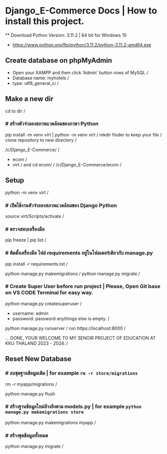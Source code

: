 # Django_E-Commerce Docs | How to install this project.

** Download Python Version: 3.11.2 | 64 bit for Windows 10
- https://www.python.org/ftp/python/3.11.2/python-3.11.2-amd64.exe

## Create database on phpMyAdmin
- Open your XAMPP and then click 'Admin' button rows of MySQL /
- Database name: myhotels /
- type: utf8_general_ci /

## Make a new dir
cd to dir /
### # สร้างตัวจำลองสภาพแวดล้อมของภาษา Python
pip install -m venv virt | python -m venv virt /
mkdir floder to keep your file /
clone repository to new directory /

/c/Django_E-Commerce/ /
- ecom /
- virt /
and cd ecom/ /
/c/Django_E-Commerce/ecom /

## Setup

python -m venv virt /

### # เปิดใช้งานตัวจำลองสภาพแวดล้อมของ Django Python
source virt/Scripts/activate /

### # ตรวจสอบเครื่องมือ
pip freeze | pip list /

### # ติดตั้งเครื่องมือ ไฟล์ requirements อยู่ในโฟลเดอร์เดียวกับ manage.py
pip install -r requirements.txt /

python manage.py makemigrations /
python manage.py migrate /

### # Create Super User before run project | Please, Open Git base on VS CODE Terminal for easy way.
python manage.py createsuperuser /
- username: admin 
- password: password
anythings else is empty. /

python manage.py runserver /
run https://localhost:8000 /

... DONE, YOUR WELCOME TO MY SENOIR PROJECT OF EDUCATION AT KKU THALAND 2023 - 2024. /

## Reset New Database
### # ลบชุดฐานข้อมูลเดิม | for example `rm -r store/migrations`
rm -r myapp/migrations /

python manage.py flush
### # สร้างฐานข้อมูลใหม่อ้างอิงตาม models.py | for example `python manage.py makemigrations store`
python manage.py makemigrations myapp /

### # สร้างชุดข้อมูลทั้งหมด
python manage.py migrate /

